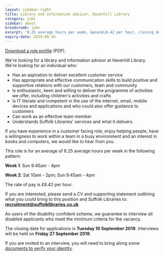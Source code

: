 ```yaml
---
layout: sidebar-right
title: Library and information advisor, Haverhill Library
category: jobs
sidebar: about
breadcrumb: jobs
excerpt: "8.25 average hours per week, &pound;8.42 per hour, closing date Fri 6 Sep."
expiry-date: 2019-09-10
---
```


[Download a role profile](/assets/pdf/library-and-information-advisor-may-2019.pdf) (PDF).

We're looking for a library and information advisor at Haverhill Library. We're looking for an individual who:

- Has an aspiration to deliver excellent customer service
- Has appropriate and effective communication skills to build positive and supportive relations with our customers, team and community
- Is enthusiastic, keen and willing to deliver the programme of activities we offer, including children's activities and crafts
- Is IT literate and competent in the use of the internet, email, mobile devices and applications and who could also offer guidance to customers
- Can work as an effective team member
- Understands Suffolk Libraries' services and what it delivers.

If you have experience in a customer facing role, enjoy helping people, have a willingness to work within a team in a busy environment and an interest in books and computers, we would like to hear from you.

This role is for an average of 8.25 average hours per week in the following pattern:

**Week 1**: Sun 9:45am - 4pm

**Week 2**: Sat 10am - 2pm; Sun 9:45am - 4pm

The rate of pay is &pound;8.42 per hour.

If you are interested, please send a CV and supporting statement outlining what you could bring to this position and Suffolk Libraries to: **recruitment@suffolklibraries.co.uk**

As users of the disability confident scheme, we guarantee to interview all disabled applicants who meet the minimum criteria for the vacancy.

The closing date for applications is **Tuesday 10 September 2019**. Interviews will be held on **Friday 27 September 2019**.

If you are invited to an interview, you will need to bring along some [documents to verify your identity](/about/jobs/verification-of-identity/).
